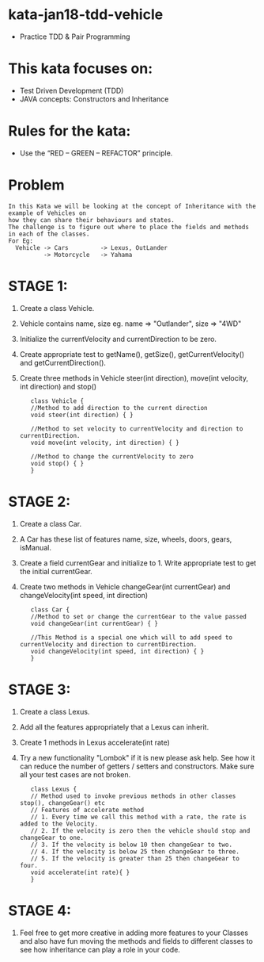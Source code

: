 # kata-jan18-tdd-vehicle
  * Practice TDD & Pair Programming
  
# This kata focuses on:
  * Test Driven Development (TDD)
  * JAVA concepts: Constructors and Inheritance

# Rules for the kata:
  * Use the “RED – GREEN – REFACTOR” principle.
  
# Problem
    In this Kata we will be looking at the concept of Inheritance with the example of Vehicles on 
    how they can share their behaviours and states. 
    The challenge is to figure out where to place the fields and methods in each of the classes.
    For Eg:
      Vehicle -> Cars         -> Lexus, OutLander
              -> Motorcycle   -> Yahama
              
# STAGE 1:
  1. Create a class Vehicle.
  2. Vehicle contains name, size eg. name => "Outlander",  size => "4WD"
  3. Initialize the currentVelocity and currentDirection to be zero.
  3. Create appropriate test to getName(), getSize(), getCurrentVelocity() and getCurrentDirection(). 
  4. Create three methods in Vehicle steer(int direction), move(int velocity, int direction) and stop()
  
            class Vehicle {                                                                      
            //Method to add direction to the current direction
            void steer(int direction) { }
            
            //Method to set velocity to currentVelocity and direction to currentDirection.
            void move(int velocity, int direction) { }
            
            //Method to change the currentVelocity to zero
            void stop() { }
            }                                                                                                                                     
  
  # STAGE 2:
  1. Create a class Car.
  2. A Car has these list of features name, size, wheels, doors, gears, isManual.
  3. Create a field currentGear and initialize to 1. Write appropriate test to get the initial currentGear.
  4. Create two methods in Vehicle changeGear(int currentGear) and changeVelocity(int speed, int direction)
  
            class Car {                                                                      
            //Method to set or change the currentGear to the value passed
            void changeGear(int currentGear) { }
            
            //This Method is a special one which will to add speed to currentVelocity and direction to currentDirection.
            void changeVelocity(int speed, int direction) { }
            } 
            
# STAGE 3:
  1. Create a class Lexus.
  2. Add all the features appropriately that a Lexus can inherit.
  3. Create 1 methods in Lexus accelerate(int rate)
  4. Try a new functionality "Lombok" if it is new please ask help. See how it can reduce the number of getters / setters and constructors. Make sure all your test cases are not broken.
  
            class Lexus {                                                                      
            // Method used to invoke previous methods in other classes stop(), changeGear() etc
            // Features of accelerate method
            // 1. Every time we call this method with a rate, the rate is added to the Velocity.
            // 2. If the velocity is zero then the vehicle should stop and changeGear to one.
            // 3. If the velocity is below 10 then changeGear to two.
            // 4. If the velocity is below 25 then changeGear to three.
            // 5. If the velocity is greater than 25 then changeGear to four.
            void accelerate(int rate){ }
            }      
            
 # STAGE 4:
  1. Feel free to get more creative in adding more features to your Classes and also have fun moving the methods and fields to different      classes to see how inheritance can play a role in your code.
